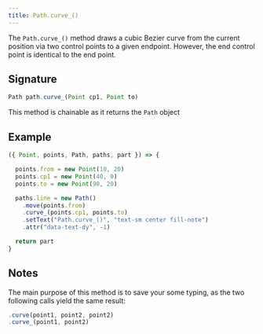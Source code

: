 ```yaml
---
title: Path.curve_()
---
```


The `Path.curve_()` method draws a cubic Bezier curve from the current position
via two control points to a given endpoint.  However, the end control point is
identical to the end point.

## Signature

```js
Path path.curve_(Point cp1, Point to)
```

<Tip compact>This method is chainable as it returns the `Path` object</Tip>

## Example


<Example caption="Example of the Path.curve\_() method">

```js
({ Point, points, Path, paths, part }) => {

  points.from = new Point(10, 20)
  points.cp1 = new Point(40, 0)
  points.to = new Point(90, 20)

  paths.line = new Path()
    .move(points.from)
    .curve_(points.cp1, points.to)
    .setText("Path.curve_()", "text-sm center fill-note")
    .attr("data-text-dy", -1)

  return part
}
```
</Example>

## Notes

The main purpose of this method is to save your some typing,
as the two following calls yield the same result:

```js
.curve(point1, point2, point2)
.curve_(point1, point2)
```
